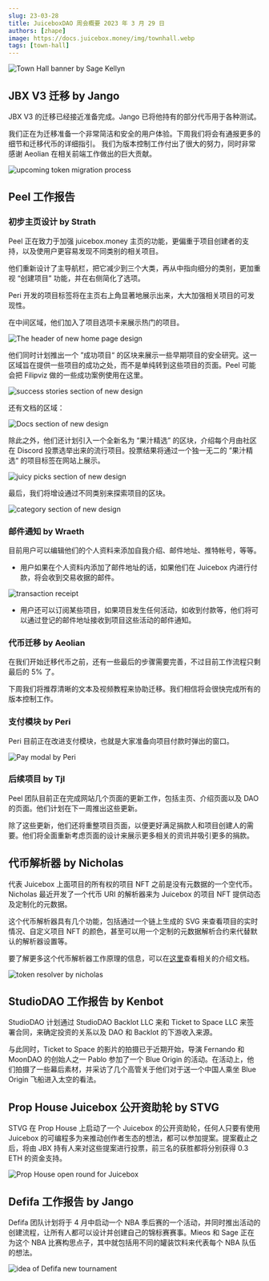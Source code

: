```yaml
---
slug: 23-03-28
title: JuiceboxDAO 周会概要 2023 年 3 月 29 日
authors: [zhape]
image: https://docs.juicebox.money/img/townhall.webp
tags: [town-hall]
---
```


![Town Hall banner by Sage Kellyn](https://docs.juicebox.money/img/townhall.webp)

## JBX V3 迁移 by Jango

JBX V3 的迁移已经接近准备完成。Jango 已将他持有的部分代币用于各种测试。

我们正在为迁移准备一个非常简洁和安全的用户体验。下周我们将会有通报更多的细节和迁移代币的详细指引。 我们为版本控制工作付出了很大的努力，同时非常感谢 Aeolian 在相关前端工作做出的巨大贡献。

![upcoming token migration process](token_migration.webp)

## Peel 工作报告

### 初步主页设计 by Strath

Peel 正在致力于加强 juicebox.money 主页的功能，更偏重于项目创建者的支持，以及使用户更容易发现不同类别的相关项目。

他们重新设计了主导航栏，把它减少到三个大类，再从中指向细分的类别，更加重视 “创建项目” 功能，并在右侧简化了选项。

Peri 开发的项目标签将在主页右上角显著地展示出来，大大加强相关项目的可发现性。

在中间区域，他们加入了项目选项卡来展示热门的项目。

![The header of new home page design](homepage_new_header.webp)

他们同时计划推出一个 ”成功项目“ 的区块来展示一些早期项目的安全研究。这一区域旨在提供一些项目的成功之处，而不是单纯转到这些项目的页面。Peel 可能会把 Filipviz 做的一些成功案例使用在这里。

![success stories section of new design](homepage_new_success.webp)

还有文档的区域：

![Docs section of new design](homepage_new_docs.webp)

除此之外，他们还计划引入一个全新名为 “果汁精选” 的区块，介绍每个月由社区在 Discord 投票选举出来的流行项目。投票结果将通过一个独一无二的 ”果汁精选“ 的项目标签在网站上展示。

![juicy picks section of new design](homepage_new_juicypicks.webp)

最后，我们将增设通过不同类别来探索项目的区块。

![category section of new design](homepage_new_category.webp)

### 邮件通知 by Wraeth

目前用户可以编辑他们的个人资料来添加自我介绍、邮件地址、推特帐号，等等。

- 用户如果在个人资料内添加了邮件地址的话，如果他们在 Juicebox 内进行付款，将会收到交易收据的邮件。

![transaction receipt](JBM-Payment-Receipt.webp)

- 用户还可以订阅某些项目，如果项目发生任何活动，如收到付款等，他们将可以通过登记的邮件地址接收到项目这些活动的邮件通知。

### 代币迁移 by Aeolian

在我们开始迁移代币之前，还有一些最后的步骤需要完善，不过目前工作流程只剩最后的 5% 了。

下周我们将推荐清晰的文本及视频教程来协助迁移。我们相信将会很快完成所有的版本控制工作。

### 支付模块 by Peri

Peri 目前正在改进支付模块，也就是大家准备向项目付款时弹出的窗口。

![Pay modal by Peri](pay_modal.webp)

### 后续项目 by Tjl

Peel 团队目前正在完成网站几个页面的更新工作，包括主页、介绍页面以及 DAO 的页面。他们计划在下一周推出这些更新。

除了这些更新，他们还将重整项目页面，以便更好满足捐款人和项目创建人的需要。他们将全面重新考虑页面的设计来展示更多相关的资讯并吸引更多的捐款。

## 代币解析器 by Nicholas

代表 Juicebox 上面项目的所有权的项目 NFT 之前是没有元数据的一个空代币。Nicholas 最近开发了一个代币 URI 的解析器来为 Juicebox 的项目 NFT 提供动态及定制化的元数据。

这个代币解析器具有几个功能，包括通过一个链上生成的 SVG 来查看项目的实时情况、自定义项目 NFT 的颜色，甚至可以用一个定制的元数据解析合约来代替默认的解析器设置等。

要了解更多这个代币解析器工作原理的信息，可以在[这里](https://docs.juicebox.money/dev/api/extensions/juice-token-resolver/)查看相关的介绍文档。

![token resolver by nicholas](token_resolver_juicebox.webp)



## StudioDAO 工作报告 by Kenbot

StudioDAO 计划通过 StudioDAO Backlot LLC 来和 Ticket to Space LLC 来签署合同，来确定投资的关系以及 DAO 和 Backlot 的下游收入来源。

与此同时，Ticket to Space 的影片的拍摄已于近期开始，导演 Fernando 和 MoonDAO 的创始人之一 Pablo 参加了一个 Blue Origin 的活动。在活动上，他们拍摄了一些幕后素材，并采访了几个高管关于他们对于送一个中国人乘坐 Blue Origin 飞船进入太空的看法。

## Prop House Juicebox 公开资助轮 by STVG

STVG 在 Prop House 上启动了一个 Juicebox 的公开资助轮，任何人只要有使用 Juicebox 的可编程多为来推动创作者生态的想法，都可以参加提案。提案截止之后，将由 JBX 持有人来对这些提案进行投票，前三名的获胜都将分别获得 0.3 ETH 的资金支持。

![Prop House open round for Juicebox](prop_house_openround.webp)

## Defifa 工作报告 by Jango

Defifa 团队计划将于 4 月中启动一个 NBA 季后赛的一个活动，并同时推出活动的创建流程，让所有人都可以设计并创建自己的锦标赛赛事。Mieos 和 Sage 正在为这个 NBA 比赛构思点子，其中就包括用不同的罐装饮料来代表每个 NBA 队伍的想法。

![idea of Defifa new tournament](defifa_nba.webp)

